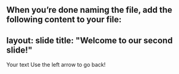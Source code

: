 When you’re done naming the file, add the following content to your file:
---
layout: slide
title: "Welcome to our second slide!"
---
Your text
Use the left arrow to go back!
